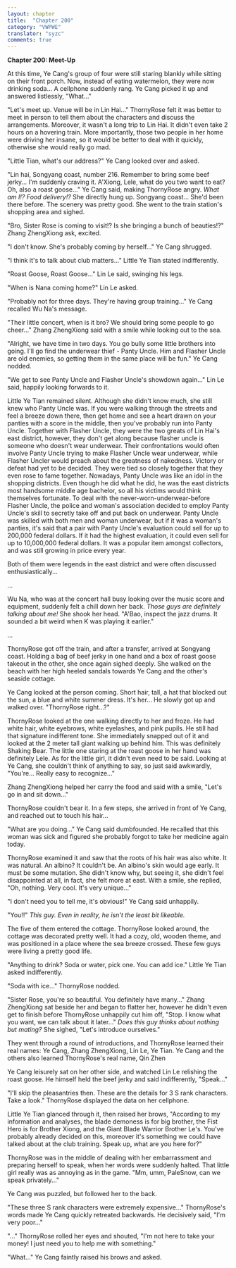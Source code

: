 ```yaml
---
layout: chapter
title:  "Chapter 200"
category: "VWPWE"
translator: "syzc"
comments: true
---
```


**Chapter 200: Meet-Up**

At this time, Ye Cang's group of four were still staring blankly while sitting on their front porch. Now, instead of eating watermelon, they were now drinking soda... A cellphone suddenly rang. Ye Cang picked it up and answered listlessly, "What..."

"Let's meet up. Venue will be in Lin Hai..." ThornyRose felt it was better to meet in person to tell them about the characters and discuss the arrangements. Moreover, it wasn't a long trip to Lin Hai. It didn't even take 2 hours on a hovering train. More importantly, those two people in her home were driving her insane, so it would be better to deal with it quickly, otherwise she would really go mad.

"Little Tian, what's our address?" Ye Cang looked over and asked.

"Lin hai, Songyang coast, number 216. Remember to bring some beef jerky... I'm suddenly craving it. A'Xiong, Lele, what do you two want to eat? Oh, also a roast goose..." Ye Cang said, making ThornyRose angry. *What am I!? Food delivery!?* She directly hung up. Songyang coast... She'd been there before. The scenery was pretty good. She went to the train station's shopping area and sighed.

"Bro, Sister Rose is coming to visit!? Is she bringing a bunch of beauties!?" Zhang ZhengXiong ask, excited.

"I don't know. She's probably coming by herself..." Ye Cang shrugged.

"I think it's to talk about club matters..." Little Ye Tian stated indifferently.

"Roast Goose, Roast Goose..." Lin Le said, swinging his legs.

"When is Nana coming home?" Lin Le asked.

"Probably not for three days. They're having group training..." Ye Cang recalled Wu Na's message.

"Their little concert, when is it bro? We should bring some people to go cheer..." Zhang ZhengXiong said with a smile while looking out to the sea.

"Alright, we have time in two days. You go bully some little brothers into going. I'll go find the underwear thief - Panty Uncle. Him and Flasher Uncle are old enemies, so getting them in the same place will be fun." Ye Cang nodded.

"We get to see Panty Uncle and Flasher Uncle's showdown again..." Lin Le said, happily looking forwards to it.

Little Ye Tian remained silent. Although she didn't know much, she still knew who Panty Uncle was. If you were walking through the streets and feel a breeze down there, then get home and see a heart drawn on your panties with a score in the middle, then you've probably run into Panty Uncle. Together with Flasher Uncle, they were the two greats of Lin Hai's east district, however, they don't get along because flasher uncle is someone who doesn't wear underwear. Their confrontations would often involve Panty Uncle trying to make Flasher Uncle wear underwear, while Flasher Uncler would preach about the greatness of nakedness. Victory or defeat had yet to be decided. They were tied so closely together that they even rose to fame together. Nowadays, Panty Uncle was like an idol in the shopping districts. Even though he did what he did, he was the east districts most handsome middle age bachelor, so all his victims would think themselves fortunate. To deal with the never-worn-underwear-before Flasher Uncle, the police and woman's association decided to employ Panty Uncle's skill to secretly take off and put back on underwear. Panty Uncle was skilled with both men and woman underwear, but if it was a woman's panties, it's said that a pair with Panty Uncle's evaluation could sell for up to 200,000 federal dollars. If it had the highest evaluation, it could even sell for up to 10,000,000 federal dollars. It was a popular item amongst collectors, and was still growing in price every year.

Both of them were legends in the east district and were often discussed enthusiastically...

...

Wu Na, who was at the concert hall busy looking over the music score and equipment, suddenly felt a chill down her back. *Those guys are definitely talking about me!* She shook her head. "A'Bao, inspect the jazz drums. It sounded a bit weird when K was playing it earlier."

...

ThornyRose got off the train, and after a transfer, arrived at Songyang coast. Holding a bag of beef jerky in one hand and a box of roast goose takeout in the other, she once again sighed deeply. She walked on the beach with her high heeled sandals towards Ye Cang and the other's seaside cottage.

Ye Cang looked at the person coming. Short hair, tall, a hat that blocked out the sun, a blue and white summer dress. It's her... He slowly got up and walked over. "ThornyRose right...?"

ThornyRose looked at the one walking directly to her and froze. He had white hair, white eyebrows, white eyelashes, and pink pupils. He still had that signature indifferent tone. She immediately snapped out of it and looked at the 2 meter tall giant walking up behind him. This was definitely Shaking Bear. The little one staring at the roast goose in her hand was definitely Lele. As for the little girl, it didn't even need to be said. Looking at Ye Cang, she couldn't think of anything to say, so just said awkwardly, "You're... Really easy to recognize..."

Zhang ZhengXiong helped her carry the food and said with a smile, "Let's go in and sit down..."

ThornyRose couldn't bear it. In a few steps, she arrived in front of Ye Cang, and reached out to touch his hair...

"What are you doing..." Ye Cang said dumbfounded. He recalled that this woman was sick and figured she probably forgot to take her medicine again today.

ThornyRose examined it and saw that the roots of his hair was also white. It was natural. An albino? It couldn't be. An albino's skin would age early. It must be some mutation. She didn't know why, but seeing it, she didn't feel disappointed at all, in fact, she felt more at east. With a smile, she replied, "Oh, nothing. Very cool. It's very unique..." 

"I don't need you to tell me, it's obvious!" Ye Cang said unhappily.

"You!!" *This guy. Even in reality, he isn't the least bit likeable.* 

The five of them entered the cottage. ThornyRose looked around, the cottage was decorated pretty well. It had a cozy, old, wooden theme, and was positioned in a place where the sea breeze crossed. These few guys were living a pretty good life.

"Anything to drink? Soda or water, pick one. You can add ice." Little Ye Tian asked indifferently.

"Soda with ice..." ThornyRose nodded.

"Sister Rose, you're so beautiful. You definitely have many..." Zhang ZhengXiong sat beside her and began to flatter her, however he didn't even get to finish before ThornyRose unhappily cut him off, "Stop. I know what you want, we can talk about it later..." *Does this guy thinks about nothing but mating?* She sighed, "Let's introduce ourselves."

They went through a round of introductions, and ThornyRose learned their real names: Ye Cang, Zhang ZhengXiong, Lin Le, Ye Tian. Ye Cang and the others also learned ThornyRose's real name, Qin Zhen

Ye Cang leisurely sat on her other side, and watched Lin Le relishing the roast goose. He himself held the beef jerky and said indifferently, "Speak..."

"I'll skip the pleasantries then. These are the details for 3 S rank characters. Take a look." ThornyRose displayed the data on her cellphone.

Little Ye Tian glanced through it, then raised her brows, "According to my information and analyses, the blade demoness is for big brother, the Fist Hero is for Brother Xiong, and the Giant Blade Warrior Brother Le's. You've probably already decided on this, moreover it's something we could have talked about at the club training. Speak up, what are you here for?"

ThornyRose was in the middle of dealing with her embarrassment and preparing herself to speak, when her words were suddenly halted. That little girl really was as annoying as in the game. "Mm, umm, PaleSnow, can we speak privately..."

Ye Cang was puzzled, but followed her to the back.

"These three S rank characters were extremely expensive..." ThornyRose's words made Ye Cang quickly retreated backwards. He decisively said, "I'm very poor..."

"..." ThornyRose rolled her eyes and shouted, "I'm not here to take your money! I just need you to help me with something."

"What..." Ye Cang faintly raised his brows and asked.
